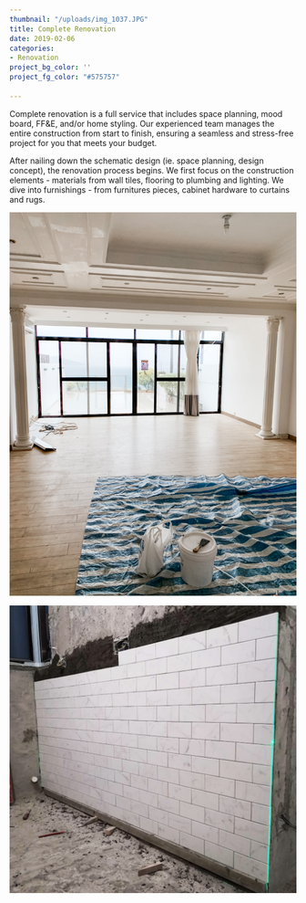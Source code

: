 ```yaml
---
thumbnail: "/uploads/img_1037.JPG"
title: Complete Renovation
date: 2019-02-06
categories:
- Renovation
project_bg_color: ''
project_fg_color: "#575757"

---
```

Complete renovation is a full service that includes space planning, mood board, FF&E, and/or home styling. Our experienced team manages the entire construction from start to finish, ensuring a seamless and stress-free project for you that meets your budget. 

After nailing down the schematic design (ie. space planning, design concept), the renovation process begins. We first focus on the construction elements - materials from wall tiles, flooring to plumbing and lighting. We dive into furnishings - from furnitures pieces, cabinet hardware to curtains and rugs.

![](/uploads/img_2227.JPG)

![](/uploads/ce9d9080-db93-4fea-b3e2-f1e5359936ec.JPG)